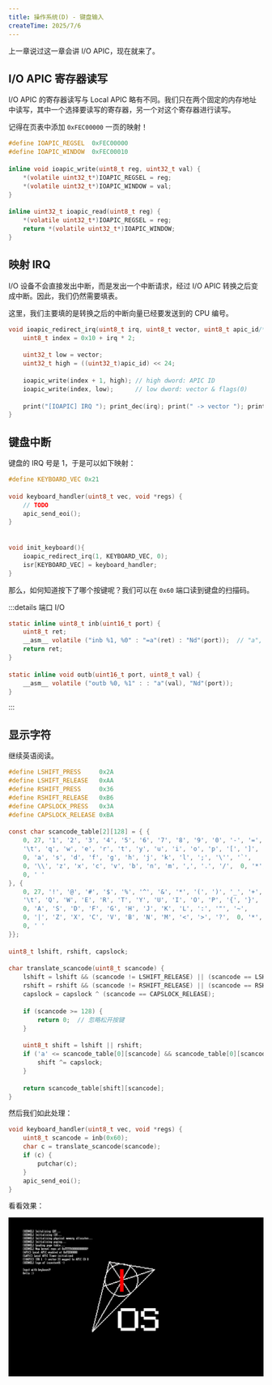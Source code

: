 ```yaml
---
title: 操作系统(D) - 键盘输入
createTime: 2025/7/6
---
```


上一章说过这一章会讲 I/O APIC，现在就来了。

## I/O APIC 寄存器读写

I/O APIC 的寄存器读写与 Local APIC 略有不同。我们只在两个固定的内存地址中读写，其中一个选择要读写的寄存器，另一个对这个寄存器进行读写。

记得在页表中添加 `0xFEC00000` 一页的映射！

```c title="scr/kernel/apic.h"
#define IOAPIC_REGSEL  0xFEC00000
#define IOAPIC_WINDOW  0xFEC00010

inline void ioapic_write(uint8_t reg, uint32_t val) {
    *(volatile uint32_t*)IOAPIC_REGSEL = reg;
    *(volatile uint32_t*)IOAPIC_WINDOW = val;
}

inline uint32_t ioapic_read(uint8_t reg) {
    *(volatile uint32_t*)IOAPIC_REGSEL = reg;
    return *(volatile uint32_t*)IOAPIC_WINDOW;
}
```

## 映射 IRQ

I/O 设备不会直接发出中断，而是发出一个中断请求，经过 I/O APIC 转换之后变成中断。因此，我们仍然需要填表。

这里，我们主要填的是转换之后的中断向量已经要发送到的 CPU 编号。

```c
void ioapic_redirect_irq(uint8_t irq, uint8_t vector, uint8_t apic_id/*CPU*/) {
    uint8_t index = 0x10 + irq * 2;

    uint32_t low = vector;
    uint32_t high = ((uint32_t)apic_id) << 24;

    ioapic_write(index + 1, high); // high dword: APIC ID
    ioapic_write(index, low);      // low dword: vector & flags(0)

    print("[IOAPIC] IRQ "); print_dec(irq); print(" -> vector "); print_dec(vector); print(" mapped to APIC ID "); print_dec(apic_id); print("\n");
}
```

## 键盘中断

键盘的 IRQ 号是 1，于是可以如下映射：

```c title="src/kernel/keyboard.c"
#define KEYBOARD_VEC 0x21

void keyboard_handler(uint8_t vec, void *regs) {
    // TODO
    apic_send_eoi();
}


void init_keyboard(){
    ioapic_redirect_irq(1, KEYBOARD_VEC, 0);
    isr[KEYBOARD_VEC] = keyboard_handler;
}
```

那么，如何知道按下了哪个按键呢？我们可以在 `0x60` 端口读到键盘的扫描码。

:::details 端口 I/O
```c title="src/kernel/io.h"
static inline uint8_t inb(uint16_t port) {
    uint8_t ret;
    __asm__ volatile ("inb %1, %0" : "=a"(ret) : "Nd"(port));  // "a", "d" 表示使用 ax, dx 寄存器
    return ret;
}

static inline void outb(uint16_t port, uint8_t val) {
    __asm__ volatile ("outb %0, %1" : : "a"(val), "Nd"(port));
}
```
:::

## 显示字符

继续英语阅读。

```c title="src/kernel/keyboard.c"
#define LSHIFT_PRESS     0x2A
#define LSHIFT_RELEASE   0xAA
#define RSHIFT_PRESS     0x36
#define RSHIFT_RELEASE   0xB6
#define CAPSLOCK_PRESS   0x3A
#define CAPSLOCK_RELEASE 0xBA

const char scancode_table[2][128] = { {
    0, 27, '1', '2', '3', '4', '5', '6', '7', '8', '9', '0', '-', '=', 8,
    '\t', 'q', 'w', 'e', 'r', 't', 'y', 'u', 'i', 'o', 'p', '[', ']', '\n',
    0, 'a', 's', 'd', 'f', 'g', 'h', 'j', 'k', 'l', ';', '\'', '`',
    0, '\\', 'z', 'x', 'c', 'v', 'b', 'n', 'm', ',', '.', '/',  0, '*',
    0, ' '
}, {
    0, 27, '!', '@', '#', '$', '%', '^', '&', '*', '(', ')', '_', '+', 8,
    '\t', 'Q', 'W', 'E', 'R', 'T', 'Y', 'U', 'I', 'O', 'P', '{', '}', '\n',
    0, 'A', 'S', 'D', 'F', 'G', 'H', 'J', 'K', 'L', ':', '"', '~',
    0, '|', 'Z', 'X', 'C', 'V', 'B', 'N', 'M', '<', '>', '?',  0, '*',
    0, ' '
}};

uint8_t lshift, rshift, capslock;

char translate_scancode(uint8_t scancode) {
    lshift = lshift && (scancode != LSHIFT_RELEASE) || (scancode == LSHIFT_PRESS);  // 注意运算优先级
    rshift = rshift && (scancode != RSHIFT_RELEASE) || (scancode == RSHIFT_PRESS);
    capslock = capslock ^ (scancode == CAPSLOCK_RELEASE);

    if (scancode >= 128) {
        return 0;  // 忽略松开按键
    }

    uint8_t shift = lshift || rshift;
    if ('a' <= scancode_table[0][scancode] && scancode_table[0][scancode] <= 'z'){
        shift ^= capslock;
    }

    return scancode_table[shift][scancode];
}
```

然后我们如此处理：

```c title="src/kernel/keyboard.c"
void keyboard_handler(uint8_t vec, void *regs) {
    uint8_t scancode = inb(0x60);
    char c = translate_scancode(scancode);
    if (c) {
        putchar(c);
    }
    apic_send_eoi();
}
```

看看效果：

![](OS-0D-keyboard/screenshot.png)
